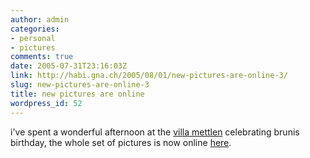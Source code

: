 ```yaml
---
author: admin
categories:
- personal
- pictures
comments: true
date: 2005-07-31T23:16:03Z
link: http://habi.gna.ch/2005/08/01/new-pictures-are-online-3/
slug: new-pictures-are-online-3
title: new pictures are online
wordpress_id: 52
---
```


i've spent a wonderful afternoon at the [villa mettlen](http://www.villamettlen.ch) celebrating brunis birthday, the whole set of pictures is now online [here](http://habi.gna.ch/pics/GeburiBruni/).

